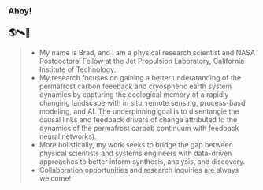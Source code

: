 <!--### Hi there 👋
-->
<!--
**bradleygay/bradleygay** is a ✨ _special_ ✨ repository because its `README.md` (this file) appears on your GitHub profile.
Here are some ideas to get you started:
- 🔭 I’m currently working on ...
- 🌱 I’m currently learning ...
- 👯 I’m looking to collaborate on ...
- 🤔 I’m looking for help with ...
- 💬 Ask me about ...
- 📫 How to reach me: ...
- 😄 Pronouns: ...
- ⚡ Fun fact: ...
-->
### Ahoy!
### 🌎🛰️🧊

> - My name is Brad, and I am a physical research scientist and NASA Postdoctoral Fellow at the Jet Propulsion Laboratory, California Institute of Technology.
> - My research focuses on gaining a better underatanding of the permafrost carbon feeeback and cryospheric earth system dynamics by capturing the ecological memory of a rapidly changing landscape with in situ, remote sensing, process-basd modeling, and AI. The underpinning goal is to disentangle the causal links and feedback drivers of change attributed to the dynamics of the permafrost carbob continuum with feedback neural networks).
> - More holistically, my work seeks to bridge the gap between physical scientists and systems engineers with data-driven approaches to better inform synthesis, analysis, and discovery.
> - Collaboration opportunities and research inquiries are always welcome!
<!--
![<Badge Name>](https://img.shields.io/badge/<Badge Text>-<Background Color>?style=for-the-badge&logo=<Icon Name>&logoColor=<Logo Color>)
![github](https://img.shields.io/badge/GitHub-000000?style=for-the-badge&logo=GitHub&logoColor=white)
![github](https://img.shields.io/github/followers/bradleygay?color=555555&label=Github&logo=Github&style=plastic)
![twitter](https://img.shields.io/endpoint?url=https%3A%2F%2Ftwitter.com%2Fbluehouseffect%3D?style=plastic&logo=appveyor)
![twitter](https://img.shields.io/twitter/url?style=social&url=https%3A%2F%2Ftwitter.com%2Fgeocryoai%3D)
![researchgate](https://img.shields.io/endpoint?url=https%3A%2F%2Fbit.ly%2F3uvCXT8%3D?style=plastic&logo=appveyor)]
-->

